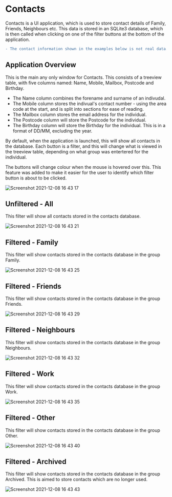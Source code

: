 # Contacts

Contacts is a UI application, which is used to store contact details of Family, Friends, Neighbours etc. This data is stored in an SQLite3 database, which is then called when clicking on one of the filter buttons at the bottom of the application.


```diff
- The contact information shown in the examples below is not real data.
```

## Application Overview

This is the main any only window for Contacts. This consists of a treeview table, with five columns named: Name, Mobile, Mailbox, Postcode and Birthday. 

* The Name column combines the forename and surname of an indivudal.
* The Mobile column stores the indivual's contact number - using the area code at the start, and is split into sections for ease of reading.
* The Mailbox column stores the email address for the individual.
* The Postcode column will store the Postcode for the individual.
* The Birthday column will store the Birthday for the individual. This is in a format of DD/MM, excluding the year.

By default, when the application is launched, this will show all contacts in the database. Each button is a filter, and this will change what is viewed in the treeview table, depending on what group was entertered for the individual.

The buttons will change colour when the mouse is hovered over this. This feature was added to make it easier for the user to identify which filter button is about to be clicked.

![Screenshot 2021-12-08 16 43 17](https://user-images.githubusercontent.com/82043281/145309431-7f9469d0-8142-4805-bb6d-04c99e0fb547.png)

## Unfiltered - All

This filter will show all contacts stored in the contacts database.

![Screenshot 2021-12-08 16 43 21](https://user-images.githubusercontent.com/82043281/145309432-59c94114-7a1a-4834-adfe-5d3718c9f5d9.png)

## Filtered - Family

This filter will show contacts stored in the contacts database in the group Family.

![Screenshot 2021-12-08 16 43 25](https://user-images.githubusercontent.com/82043281/145309433-516e0074-f9fd-4ad2-aadc-0202f0a3b8f6.png)

## Filtered - Friends

This filter will show contacts stored in the contacts database in the group Friends.

![Screenshot 2021-12-08 16 43 29](https://user-images.githubusercontent.com/82043281/145309434-e2a36e5f-f98e-4b94-aaaa-aab41db73272.png)

## Filtered - Neighbours

This filter will show contacts stored in the contacts database in the group Neighbours.

![Screenshot 2021-12-08 16 43 32](https://user-images.githubusercontent.com/82043281/145309436-b2f65295-74e1-4638-b4c5-7cfdf3c9e4e7.png)

## Filtered - Work

This filter will show contacts stored in the contacts database in the group Work.

![Screenshot 2021-12-08 16 43 35](https://user-images.githubusercontent.com/82043281/145309438-bb5bf68a-19a4-4240-a6c3-b826d106a992.png)

## Filtered - Other

This filter will show contacts stored in the contacts database in the group Other.

![Screenshot 2021-12-08 16 43 40](https://user-images.githubusercontent.com/82043281/145309439-9eb035ef-4161-4e8b-babe-e0581f9a24af.png)

## Filtered - Archived

This filter will show contacts stored in the contacts database in the group Archived. This is aimed to store contacts which are no longer used.

![Screenshot 2021-12-08 16 43 43](https://user-images.githubusercontent.com/82043281/145309441-b3ce7c53-7336-45a3-aa43-faed6606727e.png)
